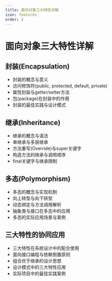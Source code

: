 ```yaml
---
title: 面向对象三大特性详解
icon: features
order: 2
---
```


# 面向对象三大特性详解

## 封装(Encapsulation)

- 封装的概念与意义
- 访问修饰符(public, protected, default, private)
- 属性封装与getter/setter方法
- 包(package)在封装中的作用
- 封装的最佳实践与设计模式

## 继承(Inheritance)

- 继承的概念与语法
- 单继承与多层继承
- 方法重写(Override)与super关键字
- 构造方法的继承与调用顺序
- final关键字与继承限制

## 多态(Polymorphism)

- 多态的概念与实现机制
- 向上转型与向下转型
- 动态绑定与方法调用解析
- 抽象类与接口在多态中的应用
- 多态的实际应用场景与案例

## 三大特性的协同应用

- 三大特性在系统设计中的配合使用
- 面向接口编程与依赖倒置原则
- 组合优于继承的设计思想
- 设计模式中的三大特性应用
- 实际项目中的最佳实践案例
